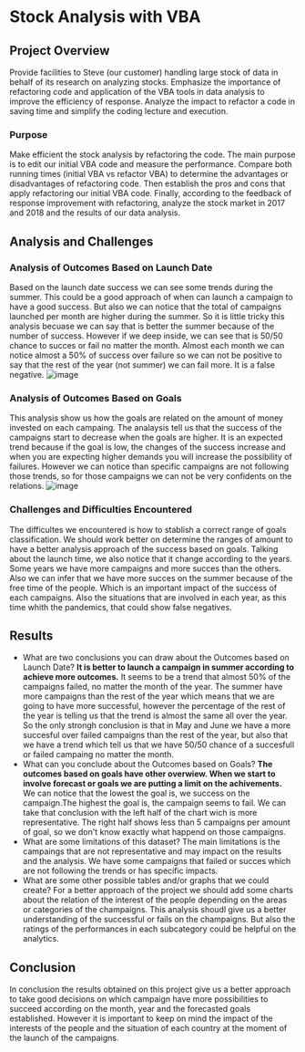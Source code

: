 # Stock Analysis with VBA

## Project Overview
Provide facilities to Steve (our customer) handling large stock of data in behalf of its research on analyzing stocks. Emphasize the importance of refactoring code and application of the VBA tools in data analysis to improve the efficiency of response. Analyze the impact to refactor a code in saving time and simplify the coding lecture and execution.
### Purpose
Make efficient the stock analysis by refactoring the code. The main purpose is to edit our initial VBA code and measure the performance. Compare both running times (initial VBA vs refactor VBA) to determine the advantages or disadvantages of refactoring code. Then establish the pros and cons that apply refactoring our initial VBA code. Finally, according to the feedback of response improvement with refactoring, analyze the stock market in 2017 and 2018 and the results of our data analysis.
## Analysis and Challenges
### Analysis of Outcomes Based on Launch Date
Based on the launch date success we can see some trends during the summer. This could be a good approach of when can launch a campaign to have a good success. But also we can notice that the total of campaigns launched per month are higher during the summer. So it is little tricky this analysis becuase we can say that is better the summer because of the number of success. However if we deep inside, we can see that is 50/50 chance to succes or fail no matter the month. Almost each month we can notice almost a 50% of success over failure so we can not be positive to say that the rest of the year (not summer) we can fail more. It is a false negative.
![image](https://user-images.githubusercontent.com/96077418/147439127-2c07cc15-9533-40b4-b8a3-a26e3495dd51.png)
### Analysis of Outcomes Based on Goals
This analysis show us how the goals are related on the amount of money invested on each campaing. The analaysis tell us that the success of the campaigns start to decrease when the goals are higher. It is an expected trend because if the goal is low, the changes of the success increase and when you are expecting higher demands you will increase the possibility of failures. However we can notice than specific campaigns are not following those trends, so for those campaigns we can not be very confidents on the relations.
![image](https://user-images.githubusercontent.com/96077418/147438744-ba59acd6-0552-4470-b1d6-ddfb6df0409d.png)
### Challenges and Difficulties Encountered
The difficultes we encountered is how to stablish a correct range of goals classification. We should work better on determine the ranges of amount to have a better analysis approach of the success based on goals. Talking about the launch time, we also notice that it change according to the years. Some years we have more campaigns and more succes than the others. Also we can infer that we have more succes on the summer because of the free time of the people. Which is an important impact of the success of each campaigns.
Also the situations that are involved in each year, as this time whith the pandemics, that could show false negatives.
## Results

- What are two conclusions you can draw about the Outcomes based on Launch Date?
__It is better to launch a campaign in summer according to achieve more outcomes.__
It seems to be a trend that almost 50% of the campaigns failed, no matter the month of the year. The summer have more campaigns than the rest of the year which means that we are going to have more successful, however the percentage of the rest of the year is telling us that the trend is almost the same all over the year. So the only strongh conclusion is that in May and June we have a more succesful over failed campaigns than the rest of the year, but also that we have a trend which tell us that we have 50/50 chance of a succesfull or failed campaing no matter the month.
- What can you conclude about the Outcomes based on Goals?
__The outcomes based on goals have other overwiew. When we start to involve forecast or goals we are putting a limit on the achivements.__ We can notice that the lowest the goal is, we success on the campaign.The highest the goal is, the campaign seems to fail. We can take that conclusion with the left half of the chart wich is more representative. The right half shows less than 5 campaigns per amount of goal, so we don't know exactly what happend on those campaigns.
- What are some limitations of this dataset?
The main limitations is the campaings that are not representative and may impact on the results and the analysis. We have some campaigns that failed or succes which are not following the trends or has specific impacts.
- What are some other possible tables and/or graphs that we could create?
For a better approach of the project we should add some charts about the relation of the interest of the people depending on the areas or categories of the champaigns. This analysis shoudl give us a better understanding of the successful or fails on the champaigns. But also the ratings of the performances in each subcategory could be helpful on the analytics.
## Conclusion
In conclusion the results obtained on this project give us a better approach to take good decisions on which campaign have more possibilities to succeed according on the month, year and the forecasted goals established. However it is important to keep on mind the impact of the interests of the people and the situation of each country at the moment of the launch of the campaigns.
